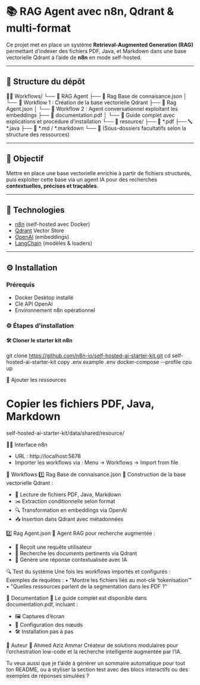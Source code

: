 # 📚 RAG Agent avec n8n, Qdrant & multi-format

Ce projet met en place un système **Retrieval-Augmented Generation (RAG)** permettant d’indexer des fichiers PDF, Java, et Markdown dans une base vectorielle Qdrant à l’aide de **n8n** en mode self-hosted.

---

## 📁 Structure du dépôt


Workflows/ └── 📂 RAG Agent ├── 📄 Rag Base de connaisance.json │   └── 🔧 Workflow 1 : Création de la base vectorielle Qdrant ├── 📄 Rag Agent.json │   └── 🤖 Workflow 2 : Agent conversationnel exploitant les embeddings ├── 📄 documentation.pdf │   └── 📘 Guide complet avec explications et procédure d’installation └── 📂 resource/ ├── 📄 *.pdf ├── 🔤 *.java ├── 📝 *.md / *.markdown └── 📂 (Sous-dossiers facultatifs selon la structure des ressources)

---

## 🚀 Objectif

Mettre en place une base vectorielle enrichie à partir de fichiers structurés, puis exploiter cette base via un agent IA pour des recherches **contextuelles, précises et traçables**.

---

## 🧰 Technologies

- [n8n](https://n8n.io/) (self-hosted avec Docker)
- [Qdrant](https://qdrant.tech/) Vector Store
- [OpenAI](https://openai.com/) (embeddings)
- [LangChain](https://www.langchain.com/) (modèles & loaders)

---

## ⚙️ Installation

### Prérequis

- Docker Desktop installé  
- Clé API OpenAI  
- Environnement n8n opérationnel

### ⚙️ Étapes d'installation

#### 🛠️ Cloner le starter kit n8n


git clone https://github.com/n8n-io/self-hosted-ai-starter-kit.git
cd self-hosted-ai-starter-kit
copy .env.example .env
docker-compose --profile cpu up

📂 Ajouter les ressources
# Copier les fichiers PDF, Java, Markdown
self-hosted-ai-starter-kit/data/shared/resource/

🧑‍💻 Interface n8n
- URL : http://localhost:5678
- Importer les workflows via : Menu → Workflows → Import from file

🧠 Workflows
1️⃣ Rag Base de connaisance.json
📌 Construction de la base vectorielle Qdrant :
- 📄 Lecture de fichiers PDF, Java, Markdown
- ✂️ Extraction conditionnelle selon format
- 🔍 Transformation en embeddings via OpenAI
- 📥 Insertion dans Qdrant avec métadonnées
  
2️⃣ Rag Agent.json
🤖 Agent RAG pour recherche augmentée :
- 💬 Reçoit une requête utilisateur
- 🔎 Recherche les documents pertinents via Qdrant
- 🧠 Génère une réponse contextualisée avec IA

🔍 Test du système
Une fois les workflows importés et configurés :
Exemples de requêtes :
• "Montre les fichiers liés au mot-clé ‘tokenisation’"
• "Quelles ressources parlent de la segmentation dans les PDF ?"



📄 Documentation
📘 Le guide complet est disponible dans documentation.pdf, incluant :
- 🖼️ Captures d’écran
- 🧩 Configuration des nœuds
- 🛠️ Installation pas à pas

📌 Auteur
👤 Ahmed Aziz Ammar
Créateur de solutions modulaires pour l’orchestration low-code et la recherche intelligente augmentée par l’IA.

Tu veux aussi que je t’aide à générer un sommaire automatique pour tout ton README, ou à styliser la section test avec des blocs interactifs ou des exemples de réponses simulées ?




